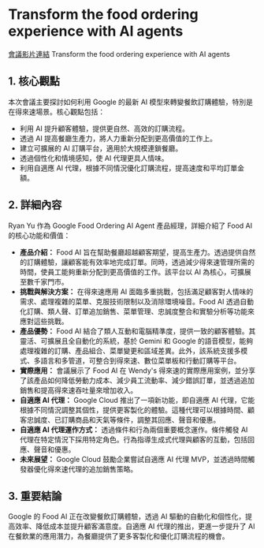 # Transform the food ordering experience with AI agents
[會議影片連結](https://www.youtube.com/watch?v=SsQ4pcJeePw)
Transform the food ordering experience with AI agents

## 1. 核心觀點

本次會議主要探討如何利用 Google 的最新 AI 模型來轉變餐飲訂購體驗，特別是在得來速場景。核心觀點包括：

*   利用 AI 提升顧客體驗，提供更自然、高效的訂購流程。
*   透過 AI 提高餐廳生產力，將人力重新分配到更高價值的工作上。
*   建立可擴展的 AI 訂購平台，適用於大規模連鎖餐廳。
*   透過個性化和情境感知，使 AI 代理更具人情味。
*   利用自適應 AI 代理，根據不同情況優化訂購流程，提高速度和平均訂單金額。

## 2. 詳細內容

Ryan Yu 作為 Google Food Ordering AI Agent 產品經理，詳細介紹了 Food AI 的核心功能和價值：

*   **產品介紹：** Food AI 旨在幫助餐廳超越顧客期望，提高生產力。透過提供自然的訂購體驗，讓顧客能有效率地完成訂單。同時，透過減少得來速管理所需的時間，使員工能夠重新分配到更高價值的工作。該平台以 AI 為核心，可擴展至數千家門市。
*   **挑戰與解決方案：** 在得來速應用 AI 面臨多重挑戰，包括滿足顧客對人情味的需求、處理複雜的菜單、克服技術限制以及消除環境噪音。Food AI 透過自動化訂購、類人聲、訂單追加銷售、菜單管理、忠誠度整合和實驗分析等功能來應對這些挑戰。
*   **產品優勢：** Food AI 結合了類人互動和電腦精準度，提供一致的顧客體驗。其靈活、可擴展且全自動化的系統，基於 Gemini 和 Google 的語音模型，能夠處理複雜的訂購、產品組合、菜單變更和區域差異。此外，該系統支援多模式、多語言和多管道，可整合到得來速、數位菜單板和行動訂購等平台。
*   **實際應用：** 會議展示了 Food AI 在 Wendy's 得來速的實際應用案例，並分享了該產品如何降低勞動力成本、減少員工流動率、減少錯誤訂單，並透過追加銷售和提高得來速吞吐量來增加收入。
*   **自適應 AI 代理：** Google Cloud 推出了一項新功能，即自適應 AI 代理，它能根據不同情況調整其個性，提供更客製化的體驗。這種代理可以根據時間、顧客忠誠度、已訂購商品和天氣等條件，調整其回應、聲音和優惠。
*   **自適應 AI 代理運作方式：** 透過條件和行為兩個重要概念運作。條件觸發 AI 代理在特定情況下採用特定角色。行為指導生成式代理與顧客的互動，包括回應、聲音和優惠。
*   **未來展望：** Google Cloud 鼓勵企業嘗試自適應 AI 代理 MVP，並透過時間觸發器優化得來速代理的追加銷售策略。

## 3. 重要結論

Google 的 Food AI 正在改變餐飲訂購體驗，透過 AI 驅動的自動化和個性化，提高效率、降低成本並提升顧客滿意度。自適應 AI 代理的推出，更進一步提升了 AI 在餐飲業的應用潛力，為餐廳提供了更多客製化和優化訂購流程的機會。
